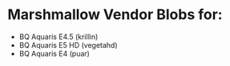 # Marshmallow Vendor Blobs for:

  * BQ Aquaris E4.5 (krillin)
  * BQ Aquaris E5 HD (vegetahd)
  * BQ Aquaris E4 (puar)
